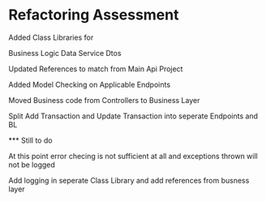 # Refactoring Assessment

 Added Class Libraries for
 
 Business Logic
 Data Service
 Dtos
 
 Updated References to match from Main Api Project
 
 Added Model Checking on Applicable Endpoints
 
 Moved Business code from Controllers to Business Layer
 
 Split Add Transaction and Update Transaction into seperate Endpoints and BL
 
 *** Still to do
 
 At this point error checing is not sufficient at all and exceptions thrown will not be logged
 
Add logging in seperate Class Library and add references from busness layer
 
 